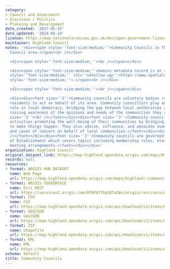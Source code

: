 ```yaml
---
category:
- Council and Government
- Elections / Politics
- Planning and Development
date_created: '2017-05-15'
date_updated: '2024-04-24'
license: https://www.nationalarchives.gov.uk/doc/open-government-licence/version/3/
maintainer: Highland Council
notes: '<div><span style=''font-size:medium;''>Community Councils in The Highland
  Council area.</span><br /></div>

  <div><span style=''font-size:medium;''><br /></span></div>

  <div><span style=''font-size:medium;''>Gemini metadata record is at </span><a href=''https://www.spatialdata.gov.scot/geonetwork/srv/eng/catalog.search#/metadata/%7Bd1fc43dd-46dd-4c97-afa0-168d7ac3e3f6%7D''
  style=''font-size:medium;'' rel=''nofollow ugc''>https://www.spatialdata.gov.scot/geonetwork/srv/eng/catalog.search#/metadata/%7Bd1fc43dd-46dd-4c97-afa0-168d7ac3e3f6%7D</a><span
  style=''font-size:medium;''>.</span><br /></div>

  <div><span style=''font-size:medium;''><br /></span></div>

  <div><div><font size=''3''>Community councils are voluntary bodies run by local
  residents to act on behalf of its area. Community councillors play an important
  role in local democracy, bridging the gap between local authorities and communities,
  raising awareness of the opinions and needs of the communities they represent.</font></div><div><font
  size=''3''><br /></font></div><div><font size=''3''>Community councils facilitate
  activities promoting the well-being of their communities by bringing people together
  to make things happen. They also advise, influence, and advocate numerous causes
  and cases of concern on behalf of local communities.</font></div><div><font size=''3''><br
  /></font></div><div><font size=''3''>Community councils are governed by the Scheme
  of Establishment which covers topics including membership rules, elections, and
  meeting arrangements.</font></div></div>'
organization: Highland Council
original_dataset_link: https://map-highland.opendata.arcgis.com/maps/Highland::community-councils
records: null
resources:
- format: ARCGIS HUB DATASET
  name: Web Page
  url: https://map-highland.opendata.arcgis.com/maps/Highland::community-councils
- format: ARCGIS GEOSERVICE
  name: Esri REST
  url: https://services1.arcgis.com/MfbPb778y5QTu2Wv/arcgis/rest/services/CommunityCouncils/FeatureServer/0
- format: CSV
  name: CSV
  url: https://map-highland.opendata.arcgis.com/api/download/v1/items/d5519409fc9043e6b15d2ef77089993e/csv?layers=0
- format: GEOJSON
  name: GeoJSON
  url: https://map-highland.opendata.arcgis.com/api/download/v1/items/d5519409fc9043e6b15d2ef77089993e/geojson?layers=0
- format: ZIP
  name: Shapefile
  url: https://map-highland.opendata.arcgis.com/api/download/v1/items/d5519409fc9043e6b15d2ef77089993e/shapefile?layers=0
- format: KML
  name: KML
  url: https://map-highland.opendata.arcgis.com/api/download/v1/items/d5519409fc9043e6b15d2ef77089993e/kml?layers=0
schema: default
title: Community Councils
---
```

